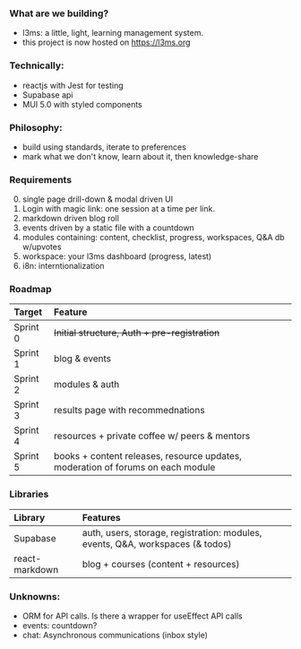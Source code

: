 ### What are we building?

- l3ms: a little, light, learning management system.
- this project is now hosted on https://l3ms.org

### Technically:

- reactjs with Jest for testing
- Supabase api
- MUI 5.0 with styled components

### Philosophy:

- build using standards, iterate to preferences
- mark what we don't know, learn about it, then knowledge-share

### Requirements

0. single page drill-down & modal driven UI
1. Login with magic link: one session at a time per link.
2. markdown driven blog roll
3. events driven by a static file with a countdown
4. modules containing: content, checklist, progress, workspaces, Q&A db w/upvotes
5. workspace: your l3ms dashboard (progress, latest)
6. i8n: interntionalization

### Roadmap
| Target | Feature |
| :--- | :----------- |
| Sprint 0 | <s>Initial structure, Auth + pre-registration</s> | - Done!
| Sprint 1 | blog & events | - in Progress
| Sprint 2 | modules & auth |
| Sprint 3 | results page with recommednations |
| Sprint 4 | resources + private coffee w/ peers & mentors |
| Sprint 5 | books + content releases, resource updates, moderation of forums on each module |

### Libraries
| Library | Features |
| :--- | :----------- |
| Supabase | auth, users, storage, registration: modules, events, Q&A, workspaces (& todos) |
| react-markdown | blog + courses (content + resources) |

### Unknowns:

- ORM for API calls. Is there a wrapper for useEffect API calls
- events: countdown?
- chat: Asynchronous communications (inbox style)
